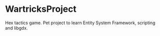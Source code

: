 WartricksProject
================

Hex tactics game. Pet project to learn Entity System Framework, scripting and libgdx.
